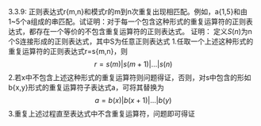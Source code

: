 3.3.9: 正则表达式r{m,n}和模式r的m到n次重复出现相匹配。例如，a{1,5}和由1~5个a组成的串匹配。试证明：对于每一个包含这种形式的重复运算符的正则表达式，都存在一个等价的不包含重复运算符的正则表达式。 
证明：
定义$S(n)$为n个S连接形成的正则表达式，其中S为任意正则表达式
1.任取一个上述这种形式的重复运算符的正则表达式r=s{m,n}，则
$$
r=s(m)|s(m+1)|...|s(n)
$$
2.若x中不包含上述这种形式的重复运算符则问题得证，否则，对s中包含的形如b{x,y}形式的重复运算符子表达式a，可将其替换为
$$
a=b(x)|b(x+1)|...|b(y)
$$
3.重复上述过程直至表达式中不含重复运算符，问题即可得证

